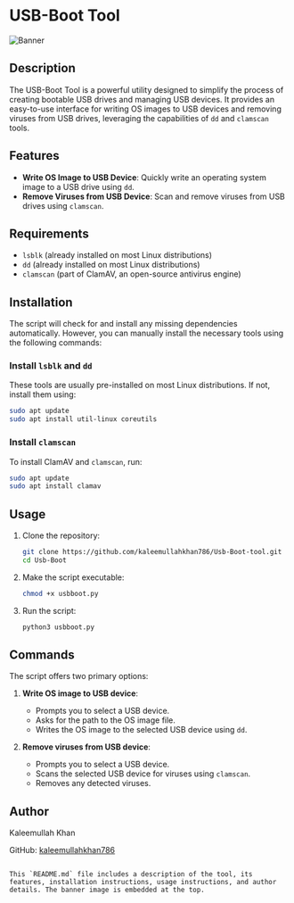 # USB-Boot Tool

![Banner](https://imgur.com/vDVqMPS)

## Description
The USB-Boot Tool is a powerful utility designed to simplify the process of creating bootable USB drives and managing USB devices. It provides an easy-to-use interface for writing OS images to USB devices and removing viruses from USB drives, leveraging the capabilities of `dd` and `clamscan` tools.

## Features
- **Write OS Image to USB Device**: Quickly write an operating system image to a USB drive using `dd`.
- **Remove Viruses from USB Device**: Scan and remove viruses from USB drives using `clamscan`.

## Requirements
- `lsblk` (already installed on most Linux distributions)
- `dd` (already installed on most Linux distributions)
- `clamscan` (part of ClamAV, an open-source antivirus engine)

## Installation
The script will check for and install any missing dependencies automatically. However, you can manually install the necessary tools using the following commands:

### Install `lsblk` and `dd`
These tools are usually pre-installed on most Linux distributions. If not, install them using:
```bash
sudo apt update
sudo apt install util-linux coreutils
```

### Install `clamscan`
To install ClamAV and `clamscan`, run:
```bash
sudo apt update
sudo apt install clamav
```

## Usage
1. Clone the repository:
    ```bash
    git clone https://github.com/kaleemullahkhan786/Usb-Boot-tool.git
    cd Usb-Boot
    ```

2. Make the script executable:
    ```bash
    chmod +x usbboot.py
    ```

3. Run the script:
    ```bash
    python3 usbboot.py
    ```

## Commands
The script offers two primary options:
1. **Write OS image to USB device**:
    - Prompts you to select a USB device.
    - Asks for the path to the OS image file.
    - Writes the OS image to the selected USB device using `dd`.

2. **Remove viruses from USB device**:
    - Prompts you to select a USB device.
    - Scans the selected USB device for viruses using `clamscan`.
    - Removes any detected viruses.

## Author
Kaleemullah Khan

GitHub: [kaleemullahkhan786](https://github.com/kaleemullahkhan786)
```

This `README.md` file includes a description of the tool, its features, installation instructions, usage instructions, and author details. The banner image is embedded at the top.
